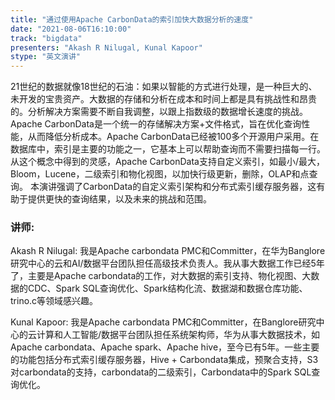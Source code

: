 ```yaml
---
title: "通过使用Apache CarbonData的索引加快大数据分析的速度"
date: "2021-08-06T16:10:00" 
track: "bigdata"
presenters: "Akash R Nilugal, Kunal Kapoor"
stype: "英文演讲"
---
```

21世纪的数据就像18世纪的石油：如果以智能的方式进行处理，是一种巨大的、未开发的宝贵资产。大数据的存储和分析在成本和时间上都是具有挑战性和昂贵的。分析解决方案需要不断自我调整，以跟上指数级的数据增长速度的挑战。
Apache CarbonData是一个统一的存储解决方案+文件格式，旨在优化查询性能，从而降低分析成本。Apache CarbonData已经被100多个开源用户采用。在数据库中，索引是主要的功能之一，它基本上可以帮助查询而不需要扫描每一行。从这个概念中得到的灵感，Apache CarbonData支持自定义索引，如最小/最大，Bloom，Lucene，二级索引和物化视图，以加快行级更新，删除，OLAP和点查询。
本演讲强调了CarbonData的自定义索引架构和分布式索引缓存服务器，这有助于提供更快的查询结果，以及未来的挑战和范围。
 ### 讲师: 
 Akash R Nilugal: 我是Apache carbondata PMC和Committer，在华为Banglore研究中心的云和AI/数据平台团队担任高级技术负责人。我从事大数据工作已经5年了，主要是Apache carbondata的工作，对大数据的索引支持、物化视图、大数据的CDC、Spark SQL查询优化、Spark结构化流、数据湖和数据仓库功能、trino.c等领域感兴趣。

Kunal Kapoor: 我是Apache carbondata PMC和Committer，在Banglore研究中心的云计算和人工智能/数据平台团队担任系统架构师，华为从事大数据技术，如Apache carbondata、Apache spark、Apache hive，至今已有5年。一些主要的功能包括分布式索引缓存服务器，Hive + Carbondata集成，预聚合支持，S3对carbondata的支持，carbondata的二级索引，Carbondata中的Spark SQL查询优化。
